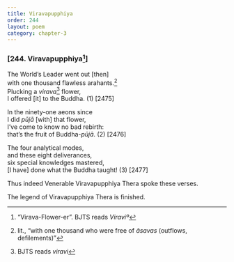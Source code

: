 ```yaml
---
title: Viravapupphiya
order: 244
layout: poem
category: chapter-3
---
```


### \[244. Viravapupphiya[^1]\]

The World’s Leader went out \[then\]  
with one thousand flawless arahants.[^2]  
Plucking a *virava*[^3] flower,  
I offered \[it\] to the Buddha. (1) \[2475\]

In the ninety-one aeons since  
I did *pūjā* \[with\] that flower,  
I’ve come to know no bad rebirth:  
that’s the fruit of Buddha-*pūjā*. (2) \[2476\]

The four analytical modes,  
and these eight deliverances,  
six special knowledges mastered,  
\[I have\] done what the Buddha taught! (3) \[2477\]

Thus indeed Venerable Viravapupphiya Thera spoke these verses.

The legend of Viravapupphiya Thera is finished.

[^1]: “Virava-Flower-er”. BJTS reads *Viraviº*

[^2]: lit., “with one thousand who were free of *āsavas* (outflows, defilements)”

[^3]: BJTS reads *viravi*
